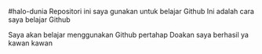 #halo-dunia	
Repositori ini saya gunakan untuk belajar Github
Ini adalah cara saya belajar Github

Saya akan belajar menggunakan Github pertahap
Doakan saya berhasil ya kawan kawan
